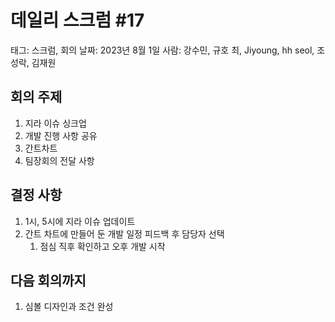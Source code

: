 # 데일리 스크럼 #17

태그: 스크럼, 회의
날짜: 2023년 8월 1일
사람: 강수민, 규호 최, Jiyoung, hh seol, 조성락, 김재원

## 회의 주제

1. 지라 이슈 싱크업
2. 개발 진행 사항 공유
3. 간트차트
4. 팀장회의 전달 사항

## 결정 사항

1. 1시, 5시에 지라 이슈 업데이트
2. 간트 차트에 만들어 둔 개발 일정 피드백 후 담당자 선택
    1. 점심 직후 확인하고 오후 개발 시작

## 다음 회의까지

1. 심볼 디자인과 조건 완성